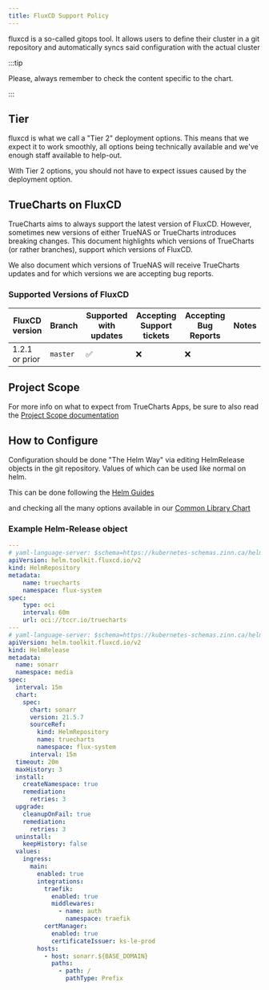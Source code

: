 ```yaml
---
title: FluxCD Support Policy
---
```


fluxcd is a so-called gitops tool.
It allows users to define their cluster in a git repository and automatically syncs said configuration with the actual cluster

:::tip

Please, always remember to check the content specific to the chart.

:::

## Tier

fluxcd is what we call a "Tier 2" deployment options.
This means that we expect it to work smoothly, all options being technically available and we've enough staff available to help-out.

With Tier 2 options, you should not have to expect issues caused by the deployment option.

## TrueCharts on FluxCD

TrueCharts aims to always support the latest version of FluxCD.
However, sometimes new versions of either TrueNAS or TrueCharts introduces breaking changes.
This document highlights which versions of TrueCharts (or rather branches), support which versions of FluxCD.

We also document which versions of TrueNAS will receive TrueCharts updates and for which versions we are accepting bug reports.

### Supported Versions of FluxCD

| FluxCD version | Branch   | Supported with updates | Accepting Support tickets | Accepting Bug Reports | Notes |
| -------------- | -------- | ---------------------- | ------------------------- | --------------------- | ----- |
| 1.2.1 or prior | `master` | ✅                     | ❌                        | ❌                    |       |

## Project Scope

For more info on what to expect from TrueCharts Apps, be sure to also read the [Project Scope documentation](/general/scope)

## How to Configure

Configuration should be done "The Helm Way" via editing HelmRelease objects in the git repository.
Values of which can be used like normal on helm.

This can be done following the [Helm Guides](/general/)

and checking all the many options available in our [Common Library Chart](/common/)

### Example Helm-Release object

```yaml
---
# yaml-language-server: $schema=https://kubernetes-schemas.zinn.ca/helm.toolkit.fluxcd.io/helmrepository_v2.json
apiVersion: helm.toolkit.fluxcd.io/v2
kind: HelmRepository
metadata:
    name: truecharts
    namespace: flux-system
spec:
    type: oci
    interval: 60m
    url: oci://tccr.io/truecharts
---
# yaml-language-server: $schema=https://kubernetes-schemas.zinn.ca/helm.toolkit.fluxcd.io/helmrelease_v2.json
apiVersion: helm.toolkit.fluxcd.io/v2
kind: HelmRelease
metadata:
  name: sonarr
  namespace: media
spec:
  interval: 15m
  chart:
    spec:
      chart: sonarr
      version: 21.5.7
      sourceRef:
        kind: HelmRepository
        name: truecharts
        namespace: flux-system
      interval: 15m
  timeout: 20m
  maxHistory: 3
  install:
    createNamespace: true
    remediation:
      retries: 3
  upgrade:
    cleanupOnFail: true
    remediation:
      retries: 3
  uninstall:
    keepHistory: false
  values:
    ingress:
      main:
        enabled: true
        integrations:
          traefik:
            enabled: true
            middlewares:
              - name: auth
                namespace: traefik
          certManager:
            enabled: true
            certificateIssuer: ks-le-prod
        hosts:
          - host: sonarr.${BASE_DOMAIN}
            paths:
              - path: /
                pathType: Prefix
```
